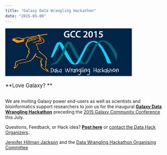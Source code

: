 ```yaml
---
title: "Galaxy Data Wrangling Hackathon"
date: "2015-05-08"
---
```


<div class='center'><a href='http://gcc2015.tsl.ac.uk/data-hackathon/'><img src="/src/images/logos/GCC2015DataHack400.png" alt="Galaxy Data Wrangling Hackathon @ GCC2015" /></a>
<br /><br />
<span style="font-size: larger;"> **Love Galaxy? **</span>
<br /><br />
</div>

We are inviting Galaxy power end-users as well as scientists and bioinformatics support researchers to join us for the inaugural **[Galaxy Data Wrangling Hackathon](http://gcc2015.tsl.ac.uk/data-hackathon)** preceding the [2015 Galaxy Community Conference](http://gcc2015.tsl.ac.uk/) this July. 

Questions, Feedback, or Hack idea? **[Post here](https://biostar.usegalaxy.org/p/12106/)** or [contact the Data Hack Organizers](mailto:gcc2015-data-org@lists.galaxyproject.org).

[Jennifer Hillman Jackson](/src/people/jennifer-jackson/index.md) and the [Data Wrangling Hackathon Organising Committee](http://gcc2015.tsl.ac.uk/organisers/#Data_Wrangling_Hackathon_Committee)
